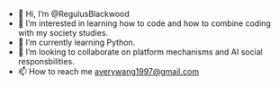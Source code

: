 - 👋 Hi, I’m @RegulusBlackwood
- 👀 I’m interested in learning how to code and how to combine coding with my society studies.
- 🌱 I’m currently learning Python.
- 💞️ I’m looking to collaborate on platform mechanisms and AI social responsbilities.
- 📫 How to reach me averywang1997@gmail.com

<!---
RegulusBlackwood/RegulusBlackwood is a ✨ special ✨ repository because its `README.md` (this file) appears on your GitHub profile.
You can click the Preview link to take a look at your changes.
--->
